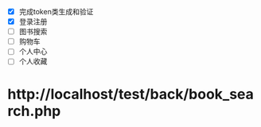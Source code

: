 + [X] 完成token类生成和验证
+ [X] 登录注册
+ [ ] 图书搜索
+ [ ] 购物车
+ [ ] 个人中心
+ [ ] 个人收藏
# http://localhost/test/back/book_search.php